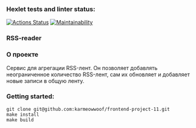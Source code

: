 ### Hexlet tests and linter status:
[![Actions Status](https://github.com/karmeowwoof/frontend-project-11/workflows/hexlet-check/badge.svg)](https://github.com/karmeowwoof/frontend-project-11/actions)
[![Maintainability](https://api.codeclimate.com/v1/badges/d000ec9653c5b7b3feda/maintainability)](https://codeclimate.com/github/karmeowwoof/frontend-project-11/maintainability)

### RSS-reader
### О проекте

Сервис для агрегации RSS-лент. Он позволяет добавлять неограниченное количество RSS-лент, сам их обновляет и добавляет новые записи в общую ленту.

### Getting started:
```
git clone git@github.com:karmeowwoof/frontend-project-11.git
make install
make build